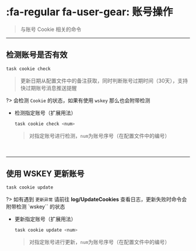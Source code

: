 # :fa-regular fa-user-gear: 账号操作
> 与账号 Cookie 相关的命令

***

## 检测账号是否有效

```bash
task cookie check
```
> 更新日期从配置文件中的备注获取，同时判断账号过期时间（30天），支持快过期账号消息推送提醒

?> 会检测 `Cookie` 的状态，如果有使用 `wskey` 那么也会附带检测

- 检测指定账号（扩展用法）

  ```bash
  task cookie check <num>
  ```
  > 对指定账号进行检测，`num`为账号序号（在配置文件中的编号）

ㅤ

***

## 使用 WSKEY 更新账号

```bash
task cookie update
```
?> 如有遇到 `更新异常` 请前往 **log/UpdateCookies** 查看日志，更新失败时命令会附带检测 `wskey`` 的状态

- 更新指定账号（扩展用法）

  ```bash
  task cookie update <num>
  ```
  > 对指定账号进行更新，`num`为账号序号（在配置文件中的编号）
